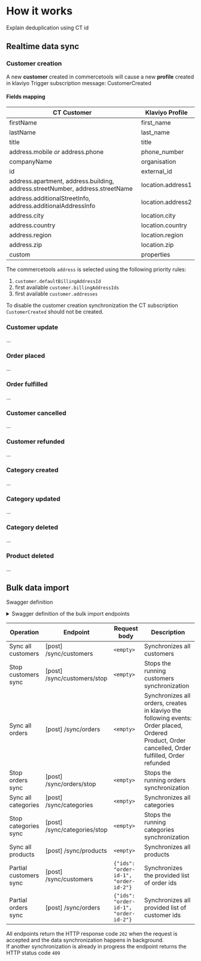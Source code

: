 # How it works

Explain deduplication using CT id

## Realtime data sync

### Customer creation

A new **customer** created in commercetools will cause a new **profile** created in klaviyo
Trigger subscription message: CustomerCreated

#### Fields mapping

| CT Customer                                                                   | Klaviyo Profile   |
|-------------------------------------------------------------------------------|-------------------|
| firstName                                                                     | first_name        |
| lastName                                                                      | last_name         |
| title                                                                         | title             |
| address.mobile *or* address.phone                                             | phone_number      |
| companyName                                                                   | organisation      |
| id                                                                            | external_id       |
| address.apartment, address.building, address.streetNumber, address.streetName | location.address1 |
| address.additionalStreetInfo, address.additionalAddressInfo                   | location.address2 |
| address.city                                                                  | location.city     |
| address.country                                                               | location.country  |
| address.region                                                                | location.region   |
| address.zip                                                                   | location.zip      |
| custom                                                                        | properties        |

The commercetools `address` is selected using the following priority rules:

1. `customer.defaultBillingAddressId`
2. first available `customer.billingAddressIds`
3. first available `customer.addresses`

To disable the customer creation synchronization the CT subscription `CustomerCreated` should not be created.

### Customer update

...

### Order placed

...

### Order fulfilled

...

### Customer cancelled

...

### Customer refunded

...

### Category created

...

### Category updated

...

### Category deleted

...

### Product deleted

...

## Bulk data import

Swagger definition

<details>
  <summary>Swagger definition of the bulk import endpoints</summary>

```yaml
swagger: '2.0'
info:
  title: dev-bulk-import klaviyo CT plugin for commercetools bulk import API
  description: Sample API on API Gateway with a Cloud Run backend
  version: 1.0.0
schemes:
  - https
produces:
  - application/json
paths:
  /sync/orders:
    post:
      summary: Sync all commercetools orders to Klaviyo
      operationId: sync-orders
      parameters:
        - in: body
          name: Parameters
          description: Optional parameters for the bulk import job
          schema:
            type: object
            properties:
              ids:
                type: array
                items:
                  type: string
      responses:
        '202':
          description: Request accepted
          schema:
            type: string
  /sync/orders/stop:
    post:
      summary: Stop syncing all commercetools orders to Klaviyo
      operationId: sync-orders-stop
      responses:
        '200':
          description: Request accepted
          schema:
            type: string
  /sync/customers:
    post:
      summary: Sync all commercetools customers to Klaviyo
      operationId: sync-customers
      parameters:
        - in: body
          name: Parameters
          description: Optional parameters for the bulk import job
          schema:
            type: object
            properties:
              ids:
                type: array
                items:
                  type: string
      responses:
        '202':
          description: Request accepted
          schema:
            type: string
  /sync/customers/stop:
    post:
      summary: Stop syncing all commercetools customers to Klaviyo
      operationId: sync-customers-stop
      responses:
        '200':
          description: Request accepted
          schema:
            type: string
  /sync/categories:
    post:
      summary: Sync all commercetools categories to Klaviyo
      operationId: sync-categories
      parameters:
        - in: body
          name: Parameters
          description: Optional parameters for the bulk import job
          schema:
            type: object
            properties:
              deleteAll:
                type: boolean
              confirmDeletion:
                type: string
      responses:
        '202':
          description: Request accepted
          schema:
            type: string
  /sync/categories/stop:
    post:
      summary: Stop syncing all commercetools categories to Klaviyo
      operationId: sync-categories-stop
      responses:
        '200':
          description: Request accepted
          schema:
            type: string
  /sync/products:
    post:
      summary: Sync all commercetools products to Klaviyo
      operationId: sync-products
      responses:
        '202':
          description: Request accepted
          schema:
            type: string
  /sync/products/stop:
    post:
      summary: Stop syncing all commercetools products to Klaviyo
      operationId: sync-products-stop
      responses:
        '200':
          description: Request accepted
          schema:
            type: string
```

</details>

| Operation              | Endpoint                     | Request body                              | Description                                                                                                                                       |
|------------------------|------------------------------|-------------------------------------------|---------------------------------------------------------------------------------------------------------------------------------------------------|
| Sync all customers     | [post] /sync/customers       | `<empty>`                                 | Synchronizes all customers                                                                                                                        |
| Stop customers sync    | [post] /sync/customers/stop  | `<empty>`                                 | Stops the running customers synchronization                                                                                                       |
| Sync all orders        | [post] /sync/orders          | `<empty>`                                 | Synchronizes all orders, creates in klaviyo the following events: Order placed, Ordered Product, Order cancelled, Order fulfilled, Order refunded |
| Stop orders sync       | [post] /sync/orders/stop     | `<empty>`                                 | Stops the running orders synchronization                                                                                                          |
| Sync all categories    | [post] /sync/categories      | `<empty>`                                 | Synchronizes all categories                                                                                                                       |
| Stop categories sync   | [post] /sync/categories/stop | `<empty>`                                 | Stops the running categories synchronization                                                                                                      |
| Sync all products      | [post] /sync/products        | `<empty>`                                 | Synchronizes all products                                                                                                                         |
| Partial customers sync | [post] /sync/customers       | ```{"ids": "order-id-1", "order-id-2"}``` | Synchronizes the provided list of order ids                                                                                                       |
| Partial orders sync    | [post] /sync/orders          | ```{"ids": "order-id-1", "order-id-2"}``` | Synchronizes all provided list of customer ids                                                                                                    |

All endpoints return the HTTP response code `202` when the request is accepted and the data synchronization happens in
background.  
If another synchronization is already in progress the endpoint returns the HTTP status code `409`
